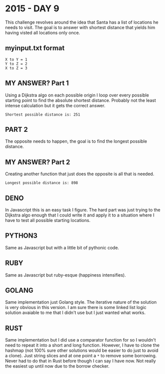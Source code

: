 # 2015 - DAY 9

This challenge revolves around the idea that Santa has a list of locations he
needs to visit. The goal is to answer with shortest distance that yields him
having visted all locations only once.

## myinput.txt format

```
X to Y = 1
Y to Z = 2
X to Z = 3
```

## MY ANSWER? Part 1

Using a Dijkstra algo on each possible origin I loop over every possible
starting point to find the absolute shortest distance. Probably not the least
intense calculation but it gets the correct answer.

```
Shortest possible distance is: 251
```

## PART 2

The opposite needs to happen, the goal is to find the longest possible
distance.

## MY ANSWER? Part 2

Creating another function that just does the opposite is all that is
needed.

```
Longest possible distance is: 898
```

## DENO

In Javascript this is an easy task I figure. The hard part was just trying
to the Dijkstra algo enough that I could write it and apply it to a situation
where I have to test all possible starting locations.

## PYTHON3

Same as Javascript but with a little bit of pythonic code.

## RUBY

Same as Javascript but ruby-esque (happiness intensifies).

## GOLANG

Same implementation just Golang style. The iterative nature of the solution
is very obvious in this version. I am sure there is some linked list logic
solution avaiable to me that I didn't use but I just wanted what works.

## RUST

Same implementation but I did use a comparator function for so I wouldn't
need to repeat it into a short and long function. However, I have to clone
the hashmap (not 100% sure other solutions would be easier to do just to
avoid a clone). Just string slices and at one point a `*` to remove some
borrowing. Never had to do that in Rust before though I can say I have now.
Not really the easiest up until now due to the borrow checker.
